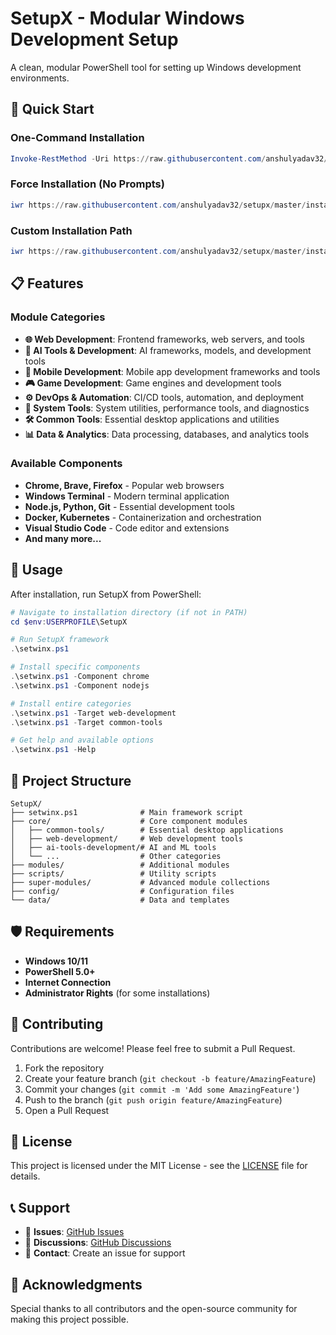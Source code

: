 # SetupX - Modular Windows Development Setup

A clean, modular PowerShell tool for setting up Windows development environments.

## 🚀 Quick Start

### One-Command Installation
```powershell
Invoke-RestMethod -Uri https://raw.githubusercontent.com/anshulyadav32/setupx/master/install.ps1 | Invoke-Expression
```

### Force Installation (No Prompts)
```powershell
iwr https://raw.githubusercontent.com/anshulyadav32/setupx/master/install.ps1 | iex -Force
```

### Custom Installation Path
```powershell
iwr https://raw.githubusercontent.com/anshulyadav32/setupx/master/install.ps1 | iex -InstallPath "C:\MyTools\SetupX"
```

## 📋 Features

### Module Categories
- **🌐 Web Development**: Frontend frameworks, web servers, and tools
- **🤖 AI Tools & Development**: AI frameworks, models, and development tools  
- **📱 Mobile Development**: Mobile app development frameworks and tools
- **🎮 Game Development**: Game engines and development tools
- **⚙️ DevOps & Automation**: CI/CD tools, automation, and deployment
- **🔧 System Tools**: System utilities, performance tools, and diagnostics
- **🛠️ Common Tools**: Essential desktop applications and utilities
- **📊 Data & Analytics**: Data processing, databases, and analytics tools

### Available Components
- **Chrome, Brave, Firefox** - Popular web browsers
- **Windows Terminal** - Modern terminal application
- **Node.js, Python, Git** - Essential development tools
- **Docker, Kubernetes** - Containerization and orchestration
- **Visual Studio Code** - Code editor and extensions
- **And many more...**

## 🎯 Usage

After installation, run SetupX from PowerShell:

```powershell
# Navigate to installation directory (if not in PATH)
cd $env:USERPROFILE\SetupX

# Run SetupX framework
.\setwinx.ps1

# Install specific components
.\setwinx.ps1 -Component chrome
.\setwinx.ps1 -Component nodejs

# Install entire categories
.\setwinx.ps1 -Target web-development
.\setwinx.ps1 -Target common-tools

# Get help and available options
.\setwinx.ps1 -Help
```

## 📁 Project Structure

```
SetupX/
├── setwinx.ps1              # Main framework script
├── core/                    # Core component modules
│   ├── common-tools/        # Essential desktop applications
│   ├── web-development/     # Web development tools
│   ├── ai-tools-development/# AI and ML tools
│   └── ...                  # Other categories
├── modules/                 # Additional modules
├── scripts/                 # Utility scripts
├── super-modules/           # Advanced module collections
├── config/                  # Configuration files
└── data/                    # Data and templates
```

## 🛡️ Requirements

- **Windows 10/11**
- **PowerShell 5.0+**
- **Internet Connection**
- **Administrator Rights** (for some installations)

## 🤝 Contributing

Contributions are welcome! Please feel free to submit a Pull Request.

1. Fork the repository
2. Create your feature branch (`git checkout -b feature/AmazingFeature`)
3. Commit your changes (`git commit -m 'Add some AmazingFeature'`)
4. Push to the branch (`git push origin feature/AmazingFeature`)
5. Open a Pull Request

## 📄 License

This project is licensed under the MIT License - see the [LICENSE](LICENSE) file for details.

## 📞 Support

- 🐛 **Issues**: [GitHub Issues](https://github.com/anshulyadav32/setupx/issues)
- 💬 **Discussions**: [GitHub Discussions](https://github.com/anshulyadav32/setupx/discussions)
- 📧 **Contact**: Create an issue for support

## 🎉 Acknowledgments

Special thanks to all contributors and the open-source community for making this project possible.
